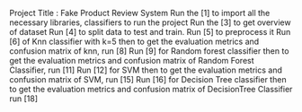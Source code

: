 Project Title : Fake Product Review System
Run the [1] to import all the necessary libraries, classifiers to run the project
Run the [3] to get overview of dataset
Run [4] to split data to test and train.
Run [5] to preprocess it
Run [6] of Knn classifier with k=5 then to get the evaluation metrics  and confusion matrix of knn, run [8]
Run [9] for Random forest classifier then to get the evaluation metrics  and confusion matrix of Random Forest Classifier, run [11]
Run [12] for SVM then to get the evaluation metrics  and confusion matrix of SVM, run [15]
Run [16] for Decision Tree classifier then to get the evaluation metrics  and confusion matrix of DecisionTree Classifier run [18]
